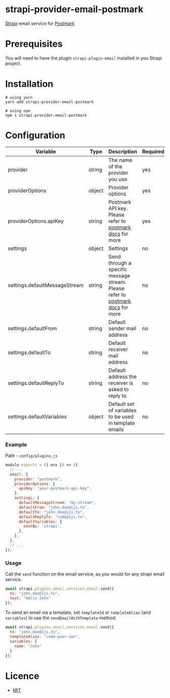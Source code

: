 # strapi-provider-email-postmark

[Strapi](http://strapi.io/) email service for [Postmark](https://postmarkapp.com/)

# Prerequisites

You will need to have the plugin `strapi-plugin-email` installed in you Strapi project.

# Installation

```
# using yarn
yarn add strapi-provider-email-postmark

# using npm
npm i strapi-provider-email-postmark
```

# Configuration

| Variable                      | Type   | Description                                                                                                                                                                   | Required | Default   |
| ----------------------------- | ------ | ----------------------------------------------------------------------------------------------------------------------------------------------------------------------------- | -------- | --------- |
| provider                      | string | The name of the provider you use                                                                                                                                              | yes      |           |
| providerOptions               | object | Provider options                                                                                                                                                              | yes      |           |
| providerOptions.apiKey        | string | Postmark API key. Please refer to [postmark docs](https://www.npmjs.com/package/postmark) for more                                                                            | yes      |           |
| settings                      | object | Settings                                                                                                                                                                      | no       | {}        |
| settings.defaultMessageStream | string | Send through a specific message stream. Please refer to [postmark docs](https://postmarkapp.com/support/article/1207-how-to-create-and-send-through-message-streams) for more | no       | undefined |
| settings.defaultFrom          | string | Default sender mail address                                                                                                                                                   | no       | undefined |
| settings.defaultTo            | string | Default receiver mail address                                                                                                                                                 | no       | undefined |
| settings.defaultReplyTo       | string | Default address the receiver is asked to reply to                                                                                                                             | no       | undefined |
| settings.defaultVariables     | object | Default set of variables to be used in template emails                                                                                                                        | no       | {}        |

### Example

Path - `config/plugins.js`

```javascript
module.exports = ({ env }) => ({
  // ...
  email: {
    provider: "postmark",
    providerOptions: {
      apiKey: "your-postmark-api-key",
    },
    settings: {
      defaultMessageStream: "my-stream",
      defaultFrom: "john.doe@ijs.to",
      defaultTo: "john.doe@ijs.to",
      defaultReplyTo: "code@ijs.to",
      defaultVariables: {
        sentBy: 'strapi',
      },
    },
  },
  // ...
});
```

### Usage

Call the `send` function on the email service, as you would for any strapi email service.

```javascript
await strapi.plugins.email.services.email.send({
  to: "john.doe@ijs.to",
  text: "Hello John"
});
```

To send an email via a template, set `templateId` or `templateAlias` (and `variables`) to use the `sendEmailWithTemplate` method.

```javascript
await strapi.plugins.email.services.email.send({
  to: "john.doe@ijs.to",
  templateAlias: "code-your-own",
  variables: {
    name: "John"
  }
});
```

# Licence

- [MIT](https://github.com/ijsto/strapi-provider-email-postmark/blob/master/LICENSE.md)
